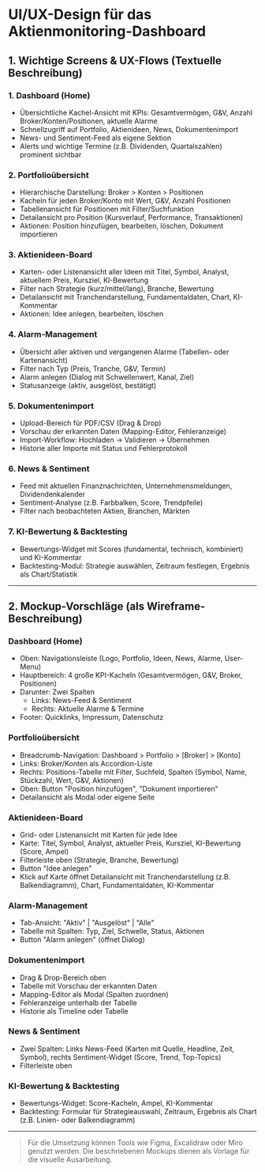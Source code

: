 # UI/UX-Design für das Aktienmonitoring-Dashboard

## 1. Wichtige Screens & UX-Flows (Textuelle Beschreibung)

### 1. Dashboard (Home)
- Übersichtliche Kachel-Ansicht mit KPIs: Gesamtvermögen, G&V, Anzahl Broker/Konten/Positionen, aktuelle Alarme
- Schnellzugriff auf Portfolio, Aktienideen, News, Dokumentenimport
- News- und Sentiment-Feed als eigene Sektion
- Alerts und wichtige Termine (z.B. Dividenden, Quartalszahlen) prominent sichtbar

### 2. Portfolioübersicht
- Hierarchische Darstellung: Broker > Konten > Positionen
- Kacheln für jeden Broker/Konto mit Wert, G&V, Anzahl Positionen
- Tabellenansicht für Positionen mit Filter/Suchfunktion
- Detailansicht pro Position (Kursverlauf, Performance, Transaktionen)
- Aktionen: Position hinzufügen, bearbeiten, löschen, Dokument importieren

### 3. Aktienideen-Board
- Karten- oder Listenansicht aller Ideen mit Titel, Symbol, Analyst, aktuellem Preis, Kursziel, KI-Bewertung
- Filter nach Strategie (kurz/mittel/lang), Branche, Bewertung
- Detailansicht mit Tranchendarstellung, Fundamentaldaten, Chart, KI-Kommentar
- Aktionen: Idee anlegen, bearbeiten, löschen

### 4. Alarm-Management
- Übersicht aller aktiven und vergangenen Alarme (Tabellen- oder Kartenansicht)
- Filter nach Typ (Preis, Tranche, G&V, Termin)
- Alarm anlegen (Dialog mit Schwellenwert, Kanal, Ziel)
- Statusanzeige (aktiv, ausgelöst, bestätigt)

### 5. Dokumentenimport
- Upload-Bereich für PDF/CSV (Drag & Drop)
- Vorschau der erkannten Daten (Mapping-Editor, Fehleranzeige)
- Import-Workflow: Hochladen → Validieren → Übernehmen
- Historie aller Importe mit Status und Fehlerprotokoll

### 6. News & Sentiment
- Feed mit aktuellen Finanznachrichten, Unternehmensmeldungen, Dividendenkalender
- Sentiment-Analyse (z.B. Farbbalken, Score, Trendpfeile)
- Filter nach beobachteten Aktien, Branchen, Märkten

### 7. KI-Bewertung & Backtesting
- Bewertungs-Widget mit Scores (fundamental, technisch, kombiniert) und KI-Kommentar
- Backtesting-Modul: Strategie auswählen, Zeitraum festlegen, Ergebnis als Chart/Statistik

---

## 2. Mockup-Vorschläge (als Wireframe-Beschreibung)

### Dashboard (Home)
- Oben: Navigationsleiste (Logo, Portfolio, Ideen, News, Alarme, User-Menu)
- Hauptbereich: 4 große KPI-Kacheln (Gesamtvermögen, G&V, Broker, Positionen)
- Darunter: Zwei Spalten
  - Links: News-Feed & Sentiment
  - Rechts: Aktuelle Alarme & Termine
- Footer: Quicklinks, Impressum, Datenschutz

### Portfolioübersicht
- Breadcrumb-Navigation: Dashboard > Portfolio > [Broker] > [Konto]
- Links: Broker/Konten als Accordion-Liste
- Rechts: Positions-Tabelle mit Filter, Suchfeld, Spalten (Symbol, Name, Stückzahl, Wert, G&V, Aktionen)
- Oben: Button "Position hinzufügen", "Dokument importieren"
- Detailansicht als Modal oder eigene Seite

### Aktienideen-Board
- Grid- oder Listenansicht mit Karten für jede Idee
- Karte: Titel, Symbol, Analyst, aktueller Preis, Kursziel, KI-Bewertung (Score, Ampel)
- Filterleiste oben (Strategie, Branche, Bewertung)
- Button "Idee anlegen"
- Klick auf Karte öffnet Detailansicht mit Tranchendarstellung (z.B. Balkendiagramm), Chart, Fundamentaldaten, KI-Kommentar

### Alarm-Management
- Tab-Ansicht: "Aktiv" | "Ausgelöst" | "Alle"
- Tabelle mit Spalten: Typ, Ziel, Schwelle, Status, Aktionen
- Button "Alarm anlegen" (öffnet Dialog)

### Dokumentenimport
- Drag & Drop-Bereich oben
- Tabelle mit Vorschau der erkannten Daten
- Mapping-Editor als Modal (Spalten zuordnen)
- Fehleranzeige unterhalb der Tabelle
- Historie als Timeline oder Tabelle

### News & Sentiment
- Zwei Spalten: Links News-Feed (Karten mit Quelle, Headline, Zeit, Symbol), rechts Sentiment-Widget (Score, Trend, Top-Topics)
- Filterleiste oben

### KI-Bewertung & Backtesting
- Bewertungs-Widget: Score-Kacheln, Ampel, KI-Kommentar
- Backtesting: Formular für Strategieauswahl, Zeitraum, Ergebnis als Chart (z.B. Linien- oder Balkendiagramm)

---

> Für die Umsetzung können Tools wie Figma, Excalidraw oder Miro genutzt werden. Die beschriebenen Mockups dienen als Vorlage für die visuelle Ausarbeitung.
